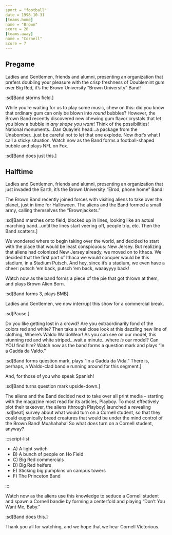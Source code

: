 ```yaml
---
sport = "football"
date = 1998-10-31
[teams.home]
name = "Brown"
score = 20
[teams.away]
name = "Cornell"
score = 7
---
```


## Pregame

Ladies and Gentlemen, friends and alumni, presenting an organization that prefers doubling your pleasure with the crisp freshness of Doublemint gum over Big Red, it’s the Brown University “Brown University” Band!

:sd[Band storms field.]

While you’re waiting for us to play some music, chew on this: did you know that ordinary gum can only be blown into _round_ bubbles? However, the Brown Band recently discovered new chewing gum flavor crystals that let you blow a bubble in _any shape you want_! Think of the possibilities! National monuments…Dan Quayle’s head…a package from the Unabomber…just be careful not to let that one explode. Now _that’s_ what I call a sticky situation. Watch now as the Band forms a football-shaped bubble and plays NFL on Fox.

:sd[Band does just this.]

## Halftime

Ladies and Gentlemen, friends and alumni, presenting an organization that just invaded the Earth, it’s the Brown University “Elrod, phone home” Band!

The Brown Band recently joined forces with visiting aliens to take over the planet, just in time for Halloween. The aliens and the Band formed a small army, calling themselves the “Brownjackets.”

:sd[Band marches onto field, blocked up in lines, looking like an actual marching band…until the lines start veering off, people trip, etc. Then the Band scatters.]

We wondered where to begin taking over the world, and decided to start with the place that would be least conspicuous: New Jersey. But realizing that aliens had colonized New Jersey already, we moved on to Ithaca. We decided that the first part of Ithaca we would conquer would be this stadium, in a Stadium Putsch. And hey, since it’s a stadium, we even have a cheer: putsch ‘em back, putsch ‘em back, waaayyyy back!

Watch now as the band forms a piece of the pie that got thrown at them, and plays Brown Alien Born.

:sd[Band forms 3, plays BMB]

Ladies and Gentlemen, we now interrupt this show for a commercial break.

:sd[Pause.]

Do you like getting lost in a crowd? Are you extraordinarily fond of the colors red and white? Then take a real close look at this dazzling new line of clothing, Where’s Waldo WaldoWear! As you can see on our model, this stunning red and white striped…wait a minute…where _is_ our model? Can YOU find him? Watch now as the band forms a question mark and plays “In a Gadda da Valdo.”

:sd[Band forms question mark, plays “In a Gadda da Vida.” There is, perhaps, a Waldo-clad bandie running around for this segment.]

And, for those of you who speak Spanish!

:sd[Band turns question mark upside-down.]

The aliens and the Band decided next to take over all print media – starting with the magazine most read for its articles, Playboy. To most effectively plot their takeover, the aliens (through Playboy) launched a revealing :sd[beat] survey about what would turn on a Cornell student, so that they could eugenically breed creatures that would be under the mind control of the Brown Band! Muahahaha! So what _does_ turn on a Cornell student, anyway?

:::script-list

- A) A light switch
- B) A bunch of people on Ho Field
- C) Big Red commercials
- D) Big Red heifers
- E) Sticking big pumpkins on campus towers
- F) The Princeton Band

:::

Watch now as the aliens use this knowledge to seduce a Cornell student and spawn a Cornell bandie by forming a centerfold and playing “Don’t You Want Me, Baby.”

:sd[Band does this.]

Thank you all for watching, and we hope that we hear Cornell Victorious.
